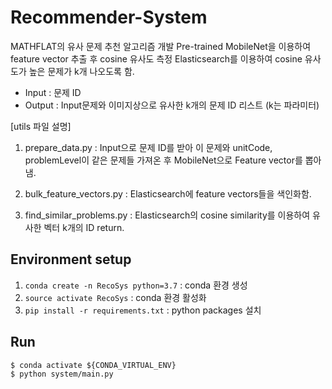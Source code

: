 # Recommender-System

MATHFLAT의 유사 문제 추천 알고리즘 개발
Pre-trained MobileNet을 이용하여 feature vector 추출 후 cosine 유사도 측정
Elasticsearch를 이용하여 cosine 유사도가 높은 문제가 k개 나오도록 함.

- Input : 문제 ID
- Output : Input문제와 이미지상으로 유사한 k개의 문제 ID 리스트 (k는 파라미터)


[utils 파일 설명]
1. prepare_data.py : Input으로 문제 ID를 받아 이 문제와 unitCode, problemLevel이 같은 문제들 가져온 후 MobileNet으로 Feature vector를 뽑아냄. 

2. bulk_feature_vectors.py : Elasticsearch에 feature vectors들을 색인화함. 

3. find_similar_problems.py : Elasticsearch의 cosine similarity를 이용하여 유사한 벡터 k개의 ID return.

## Environment setup

1. `conda create -n RecoSys python=3.7` : conda 환경 생성
2. `source activate RecoSys` : conda 환경 활성화
3. `pip install -r requirements.txt` : python packages 설치

## Run

```
$ conda activate ${CONDA_VIRTUAL_ENV}
$ python system/main.py
```
